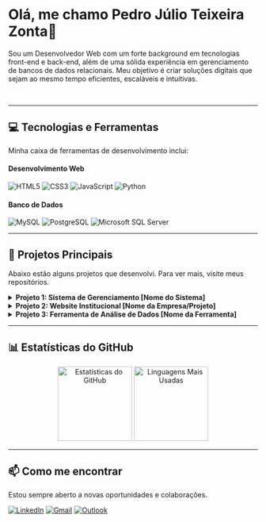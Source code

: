 # Olá, me chamo Pedro Júlio Teixeira Zonta👋

Sou um Desenvolvedor Web com um forte background em tecnologias front-end e back-end, além de uma sólida experiência em gerenciamento de bancos de dados relacionais. 
Meu objetivo é criar soluções digitais que sejam ao mesmo tempo eficientes, escaláveis e intuitivas.

<br>

---

## 💻 Tecnologias e Ferramentas

Minha caixa de ferramentas de desenvolvimento inclui:

#### **Desenvolvimento Web**
![HTML5](https://img.shields.io/badge/HTML5-E34F26?style=for-the-badge&logo=html5&logoColor=white)
![CSS3](https://img.shields.io/badge/CSS3-1572B6?style=for-the-badge&logo=css3&logoColor=white)
![JavaScript](https://img.shields.io/badge/JavaScript-F7DF1E?style=for-the-badge&logo=javascript&logoColor=black)
![Python](https://img.shields.io/badge/Python-3776AB?style=for-the-badge&logo=python&logoColor=white)

#### **Banco de Dados**
![MySQL](https://img.shields.io/badge/MySQL-4479A1?style=for-the-badge&logo=mysql&logoColor=white)
![PostgreSQL](https://img.shields.io/badge/PostgreSQL-4169E1?style=for-the-badge&logo=postgresql&logoColor=white)
![Microsoft SQL Server](https://img.shields.io/badge/Microsoft%20SQL%20Server-CC2927?style=for-the-badge&logo=microsoftsqlserver&logoColor=white)

---

## 🚀 Projetos Principais

Abaixo estão alguns projetos que desenvolvi. Para ver mais, visite meus repositórios.

<details>
  <summary><strong>Projeto 1: Sistema de Gerenciamento [Nome do Sistema]</strong></summary>
  
  - **Descrição:** Uma aplicação web completa para [descreva o objetivo, ex: gerenciar inventário, agendar serviços]. Desenvolvido com uma API RESTful em Python e um front-end interativo.
  - **Tecnologias:** Python (Flask/Django), JavaScript, HTML/CSS, PostgreSQL.
  - **Links:**
    - <a href="[LINK_PARA_O_REPOSITORIO]">**Repositório no GitHub**</a>
    - <a href="[LINK_PARA_A_APLICACAO_ONLINE]">**Aplicação Online**</a>
</details>

<details>
  <summary><strong>Projeto 2: Website Institucional [Nome da Empresa/Projeto]</strong></summary>
  
  - **Descrição:** Website responsivo com foco em performance e experiência do usuário. O projeto envolveu a estruturação do conteúdo e a otimização para motores de busca (SEO).
  - **Tecnologias:** HTML5, CSS3, JavaScript.
  - **Links:**
    - <a href="[LINK_PARA_O_REPOSITORIO]">**Repositório no GitHub**</a>
    - <a href="[LINK_PARA_A_APLICACAO_ONLINE]">**Website Online**</a>
</details>

<details>
  <summary><strong>Projeto 3: Ferramenta de Análise de Dados [Nome da Ferramenta]</strong></summary>
  
  - **Descrição:** Script em Python para extrair, transformar e carregar (ETL) dados de múltiplas fontes para um banco de dados centralizado (SQL Server), preparando os dados para análise.
  - **Tecnologias:** Python, SQL Server.
  - **Links:**
    - <a href="[LINK_PARA_O_REPOSITORIO]">**Repositório no GitHub**</a>
</details>

---

## 📊 Estatísticas do GitHub

<p align="center">
  <img height="150em" src="https://github-readme-stats.vercel.app/api?username=SEU-USUARIO&show_icons=true&theme=dracula&include_all_commits=true&count_private=true" alt="Estatísticas do GitHub" />
  <img height="150em" src="https://github-readme-stats.vercel.app/api/top-langs/?username=SEU-USUARIO&layout=compact&langs_count=7&theme=dracula" alt="Linguagens Mais Usadas" />
</p>

---

## 📫 Como me encontrar

Estou sempre aberto a novas oportunidades e colaborações.

[![LinkedIn](https://img.shields.io/badge/LinkedIn-0077B5?style=for-the-badge&logo=linkedin&logoColor=white)](https://www.linkedin.com/in/zontapedro)
[![Gmail](https://img.shields.io/badge/Gmail-D14836?style=for-the-badge&logo=gmail&logoColor=white)](mailto:zontapedro12@gmail.com)
[![Outlook](https://img.shields.io/badge/Microsoft_Outlook-0078D4?style=for-the-badge&logo=microsoft-outlook&logoColor=white)](mailto:pedrojuliotzonta@outlook.com)
